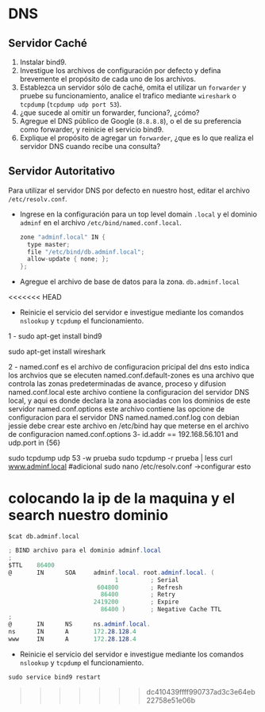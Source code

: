 # DNS

## Servidor Caché

1. Instalar bind9.
2. Investigue los archivos de configuración por defecto y defina brevemente el propósito de cada uno de los archivos.
3. Establezca un servidor sólo de caché, omita el utilizar un `forwarder` y pruebe su funcionamiento, analice el trafico mediante `wireshark` o `tcpdump` (`tcpdump udp port 53`).
4. ¿que sucede al omitir un forwarder, funciona?, ¿cómo?
5. Agregue el DNS público de Google (`8.8.8.8`), o el de su preferencia como forwarder, y reinicie el servicio bind9.
6. Explique el propósito de agregar un `forwarder`, ¿que es lo que realiza el servidor DNS cuando recibe una consulta?

## Servidor Autoritativo

Para utilizar el servidor DNS por defecto en nuestro host, editar el archivo `/etc/resolv.conf`.

- Ingrese en la configuración para un top level domain `.local` y el dominio `adminf` en el archivo `/etc/bind/named.conf.local`.

  ```cs
  zone "adminf.local" IN {
    type master;
    file "/etc/bind/db.adminf.local";
    allow-update { none; };
  };
  ```

- Agregue el archivo de base de datos para la zona. `db.adminf.local`

<<<<<<< HEAD
- Reinicie el servicio del servidor e investigue mediante los comandos `nslookup` y `tcpdump` el funcionamiento.


1 - sudo apt-get install bind9

sudo apt-get install wireshark

2 - named.conf es el archivo de configuracion pricipal del dns esto indica los archvios que se elecuten
named.conf.default-zones es una archivo que controla las zonas predeterminadas de avance, proceso y difusion
named.conf.local este archivo contiene la configuracion del servidor DNS local, y aqui es donde declara la zona asociadas con los dominios de este servidor
named.conf.options este archivo contiene las opcione de configuracion para el servidor DNS
named.named.conf.log con debian jessie debe crear este archivo en /etc/bind
 hay que meterse en el archivo de configuracion named.conf.options
3- id.addr == 192.168.56.101 and udp.port in {56} 

sudo tcpdump udp 53 -w prueba
sudo tcpdump -r prueba | less
curl www.adminf.local
#adicional sudo nano /etc/resolv.conf ->configurar esto 

colocando la ip de la maquina
y el search nuestro dominio
=======
`$cat db.adminf.local`

```cs
; BIND archivo para el dominio adminf.local
;
$TTL    86400
@       IN      SOA     adminf.local. root.adminf.local. (
                              1         ; Serial
                         604800         ; Refresh
                          86400         ; Retry
                        2419200         ; Expire
                          86400 )       ; Negative Cache TTL
;
@       IN      NS      ns.adminf.local.
ns      IN      A       172.28.128.4
www     IN      A       172.28.128.4
```

- Reinicie el servicio del servidor e investigue mediante los comandos `nslookup` y `tcpdump` el funcionamiento.

`sudo service bind9 restart`
>>>>>>> dc410439ffff990737ad3c3e64eb22758e51e06b
